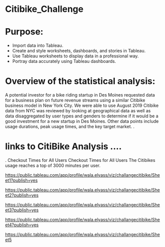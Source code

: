 # Citibike_Challenge


# Purpose: 
* Import data into Tableau.
* Create and style worksheets, dashboards, and stories in Tableau.
* Use Tableau worksheets to display data in a professional way.
* Portray data accurately using Tableau dashboards.

# Overview of the statistical analysis:
A potential investor for a bike riding startup in Des Moines requested data for a business plan on future revenue streams using a similar Citibike business model in New York City.  We were able to use August 2019 Citibike data from NYC was reviewed by looking at geographical data as well as data disaggregated by user types and genders to determine if it would be a good investment for a new startup in Des Moines.  Other data points include usage durations, peak usage times, and the key target market. 
.

# links to CitiBike Analysis ....
. Checkout Times for All Users
Checkout Times for All Users The Citibikes usage reaches a top of 3000 minutes per user.

https://public.tableau.com/app/profile/wala.elyass/viz/challangecitibike/Sheet1?publish=yes



https://public.tableau.com/app/profile/wala.elyass/viz/challangecitibike/Sheet2?publish=yes

https://public.tableau.com/app/profile/wala.elyass/viz/challangecitibike/Sheet3?publish=yes

https://public.tableau.com/app/profile/wala.elyass/viz/challangecitibike/Sheet4?publish=yes

https://public.tableau.com/app/profile/wala.elyass/viz/challangecitibike/Sheet5
